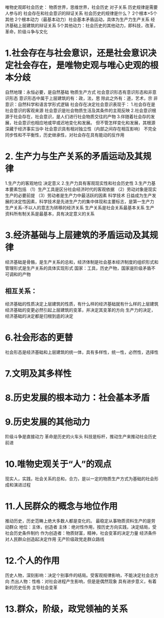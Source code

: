 唯物史观即社会历史：
物质世界，思维世界，社会历史
对子关系
历史规律是需要人参与的
社会存在和社会意识的辩证关系
社会历史的规律是什么？
2个根本+5个其他
2个根本动力（最基本动力）社会基本矛盾运动，具体为生产力生产关系
经济基础上层建筑的辩证关系
5个其他动力：社会历史的其他动力，即科技，改革，革命，阶级斗争与文化
# 1.社会存在与社会意识，还是社会意识决定社会存在，是唯物史观与唯心史观的根本分歧
自然地理：永恒必要，是自然基础
物质生产方式
社会意识形态有意识形态和非意识形态
意识形态中属于上层建筑的有：政，法，思
除此之外有：道，艺术，宗
非意识：自然科学和语言学形式逻辑
社会存在决定社会意识表现于：
1.社会存在是社会意识的客观来源
社会意识是社会物质生活及其条件的主观反映
2.社会意识根源于社会存在，社会意识，是人们进行社会物质交往的产物
3.伴随着社会存的发展，社会意识也相应地或早或迟地变化和发展。
但不管怎样变化和发展，其根源深藏于经济事实当中
社会意识具有相对独立性（内部之间存在相互影响）
不完全同步性和不平衡性，历史继承性，对社会存在具有能动的反作用
# 2. 生产力与生产关系的矛盾运动及其规律
1.生产力的客观地位 决定意义
2.生产力具有客观现实性和社会历史性
3.生产力基本要素包括
（1）生产工具是区分社会经济时代的客观依据
（2）劳动对象是现实生产的必要前提
（3）劳动者是生产力中最活跃的因素
科学技术 日益成为生产发展的决定性因素，科学技术是先进生产力的集中体现和主要标志，是第一生产力
生产关系-不以人的意志为转移的经济关系
生产关系是社会关系最基本关系
生产资料所有制关系是最基本，具有决定意义的关系
# 3.经济基础与上层建筑的矛盾运动及其规律
经济基础是骨骼，是生产关系的总和，经济体制是社会基本经济制度的组织形式和管理形式是生产关系的具体实现形式
国家：工具，历史产物，国家是阶级矛盾不可调和的产物
## 相互关系：
经济基础的性质决定上层建筑的性质，有什么样的经济基础就有什么样的上层建筑
经济基础的变更必然引起上层建筑的变革，并决定其变革的方向
生产力的决定，经济基础的决定都是归根到底的决定
# 6.社会形态的更替
社会形态是经济基础和上层建筑的统一体，具有多样性，统一性，必然性，选择性
# 7.文明及其多样性
# 8.历史发展的根本动力：社会基本矛盾
# 9.历史发展的其他动力
阶级斗争是直接动力
革命是历史的火车头
科技是标杆，推动生产来推动社会历史前进
# 10.唯物史观关于“人”的观点
现实人，实践，社会关系的总和，合力，是以一定的物质生产方式为基础的社会形成和演进过程
# 11.人民群众的概念与地位作用
推动历史，历史范畴上绝大多数人都是变化的。
最稳定从事物质资料生产的是劳动群众
地位：主体，创造者
主体：绝对性作用，按历史方向实践，决定结局，受社会历史条件制约
作为创造者：物质财富，精神，社会变革的决定力量
经济条件对人民群众创造起决定作用
无产阶级政党走群众路线
# 12.个人的作用
历史人物，深刻影响：决定个别事件的结局。受客观规律影响，不能决定社会总方向
杰出人物：性格：对社会进程产生影响，但是是偶然现象
具有进步意义，有着新的历史任务
主导社会变革
# 13.群众，阶级，政党领袖的关系
